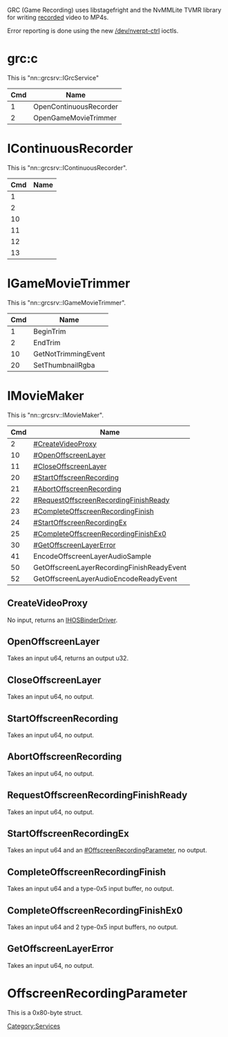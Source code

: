 GRC (Game Recording) uses libstagefright and the NvMMLite TVMR library
for writing [recorded](4.0.0.md "wikilink") video to MP4s.

Error reporting is done using the new
[/dev/nverpt-ctrl](NV%20services#%20dev%20nverpt-ctrl.md##/dev/nverpt-ctrl "wikilink")
ioctls.

# grc:c

This is "nn::grcsrv::IGrcService"

| Cmd | Name                   |
| --- | ---------------------- |
| 1   | OpenContinuousRecorder |
| 2   | OpenGameMovieTrimmer   |

# IContinuousRecorder

This is "nn::grcsrv::IContinuousRecorder".

| Cmd | Name |
| --- | ---- |
| 1   |      |
| 2   |      |
| 10  |      |
| 11  |      |
| 12  |      |
| 13  |      |

# IGameMovieTrimmer

This is "nn::grcsrv::IGameMovieTrimmer".

| Cmd | Name                |
| --- | ------------------- |
| 1   | BeginTrim           |
| 2   | EndTrim             |
| 10  | GetNotTrimmingEvent |
| 20  | SetThumbnailRgba    |

# IMovieMaker

This is
"nn::grcsrv::IMovieMaker".

| Cmd | Name                                                                                       |
| --- | ------------------------------------------------------------------------------------------ |
| 2   | [\#CreateVideoProxy](#CreateVideoProxy "wikilink")                                         |
| 10  | [\#OpenOffscreenLayer](#OpenOffscreenLayer "wikilink")                                     |
| 11  | [\#CloseOffscreenLayer](#CloseOffscreenLayer "wikilink")                                   |
| 20  | [\#StartOffscreenRecording](#StartOffscreenRecording "wikilink")                           |
| 21  | [\#AbortOffscreenRecording](#AbortOffscreenRecording "wikilink")                           |
| 22  | [\#RequestOffscreenRecordingFinishReady](#RequestOffscreenRecordingFinishReady "wikilink") |
| 23  | [\#CompleteOffscreenRecordingFinish](#CompleteOffscreenRecordingFinish "wikilink")         |
| 24  | [\#StartOffscreenRecordingEx](#StartOffscreenRecordingEx "wikilink")                       |
| 25  | [\#CompleteOffscreenRecordingFinishEx0](#CompleteOffscreenRecordingFinishEx0 "wikilink")   |
| 30  | [\#GetOffscreenLayerError](#GetOffscreenLayerError "wikilink")                             |
| 41  | EncodeOffscreenLayerAudioSample                                                            |
| 50  | GetOffscreenLayerRecordingFinishReadyEvent                                                 |
| 52  | GetOffscreenLayerAudioEncodeReadyEvent                                                     |

## CreateVideoProxy

No input, returns an
[IHOSBinderDriver](Nvnflinger%20services#dispdrv.md##dispdrv "wikilink").

## OpenOffscreenLayer

Takes an input u64, returns an output u32.

## CloseOffscreenLayer

Takes an input u64, no output.

## StartOffscreenRecording

Takes an input u64, no output.

## AbortOffscreenRecording

Takes an input u64, no output.

## RequestOffscreenRecordingFinishReady

Takes an input u64, no output.

## StartOffscreenRecordingEx

Takes an input u64 and an
[\#OffscreenRecordingParameter](#OffscreenRecordingParameter "wikilink"),
no output.

## CompleteOffscreenRecordingFinish

Takes an input u64 and a type-0x5 input buffer, no output.

## CompleteOffscreenRecordingFinishEx0

Takes an input u64 and 2 type-0x5 input buffers, no output.

## GetOffscreenLayerError

Takes an input u64, no output.

# OffscreenRecordingParameter

This is a 0x80-byte struct.

[Category:Services](Category:Services "wikilink")
